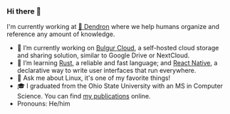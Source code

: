 ### Hi there 👋

I'm currently working at [🌱 Dendron](https://github.com/dendronhq) where we help humans organize and reference any amount of knowledge.

- 🔭 I’m currently working on [Bulgur Cloud](https://github.com/SeriousBug/bulgur-cloud), a self-hosted cloud storage and sharing solution, similar to Google Drive or NextCloud.
- 🌱 I’m learning [Rust](https://www.rust-lang.org/), a reliable and fast language; and [React Native](https://reactnative.dev/), a declarative way to write user interfaces that run everywhere.
- 💬 Ask me about Linux, it's one of my favorite things!
- 🎓 I graduated from the Ohio State University with an MS in Computer Science. You can find [my publications](https://scholar.google.com/citations?user=tHrUCC4AAAAJ&hl=en&oi=ao) online.
- Pronouns: He/him
